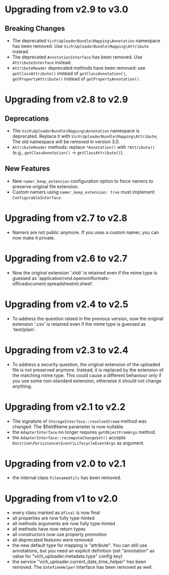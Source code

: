 # Upgrading from v2.9 to v3.0

## Breaking Changes

* The deprecated `Vich\UploaderBundle\Mapping\Annotation` namespace has been removed. Use `Vich\UploaderBundle\Mapping\Attribute` instead.
* The deprecated `AnnotationInterface` has been removed. Use `AttributeInterface` instead.
* `AttributeReader` deprecated methods have been removed: use `getClassAttribute()` instead of `getClassAnnotation()`, `getPropertyAttribute()` instead of `getPropertyAnnotation()`.

# Upgrading from v2.8 to v2.9

## Deprecations

* The `Vich\UploaderBundle\Mapping\Annotation` namespace is deprecated. Replace it with `Vich\UploaderBundle\Mapping\Attribute`;
  The old namespace will be removed in version 3.0.
* `AttributeReader` methods: replace `*Annotation()` with `*Attribute()` (e.g., `getClassAnnotation()` → `getClassAttribute()`).

## New Features

* New `namer_keep_extension` configuration option to force namers to preserve original file extension.
* Custom namers using `namer_keep_extension: true` must implement `ConfigurableInterface`.

# Upgrading from v2.7 to v2.8

* Namers are not public anymore. If you uses a custom namer, you can now make it private.

# Upgrading from v2.6 to v2.7

* Now the original extension '.xlsb' is retained even if the mime type is guessed as 'application/vnd.openxmlformats-officedocument.spreadsheetml.sheet'.
  
# Upgrading from v2.4 to v2.5

* To address the question raised in the previous version, now the original extension '.csv' is retained
  even if the mime type is guessed as 'text/plain'.

# Upgrading from v2.3 to v2.4

* To address a security question, the original extension of the uploaded file is not preserved anymore.
  Instead, it is replaced by the extension of the matching mime type. This could cause a different
  behaviour only if you use some non-standard extension, otherwise it should not change anything.

# Upgrading from v2.1 to v2.2

* The signature of `StorageInterface::resolveStream` method was changed. The $fieldName parameter is now nullable. 
* the `AdapterInterface` no longer requires `getObjectFromArgs` method.
* the `AdapterInterface::recomputeChangeSet()` accepts `Doctrine\Persistence\Event\LifecycleEventArgs` as argument.

# Upgrading from v2.0 to v2.1

* the internal class `FilenameUtils` has been removed.

# Upgrading from v1 to v2.0

* every class marked as `@final` is now final
* all properties are now fully type-hinted
* all methods arguments are now fully type-hinted
* all methods have now return types
* all constructors now use property promotion
* all deprecated features were removed
* the new default type for mapping is "attribute". You can still use annotations, but you need an explicit definition (set "annotation" as value for "vich_uploader.metadata.type" config key)
* the service "vich_uploader.current_date_time_helper" has been removed. The `DateTimeHelper` interface has been
  removed as well.
